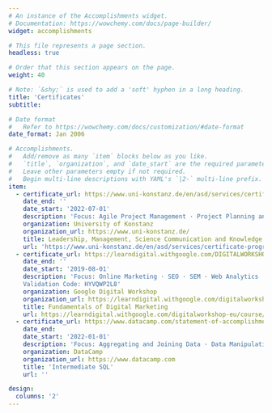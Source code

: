 ```yaml
---
# An instance of the Accomplishments widget.
# Documentation: https://wowchemy.com/docs/page-builder/
widget: accomplishments

# This file represents a page section.
headless: true

# Order that this section appears on the page.
weight: 40

# Note: `&shy;` is used to add a 'soft' hyphen in a long heading.
title: 'Certificates'
subtitle:

# Date format
#   Refer to https://wowchemy.com/docs/customization/#date-format
date_format: Jan 2006

# Accomplishments.
#   Add/remove as many `item` blocks below as you like.
#   `title`, `organization`, and `date_start` are the required parameters.
#   Leave other parameters empty if not required.
#   Begin multi-line descriptions with YAML's `|2-` multi-line prefix.
item:
  - certificate_url: https://www.uni-konstanz.de/en/asd/services/certificate-programmes/leadership-certificate/
    date_end: ''
    date_start: '2022-07-01'
    description: 'Focus: Agile Project Management · Project Planning and Coordination · (Written) Communication · Public Speaking · Supervisory Skills'
    organization: University of Konstanz
    organization_url: https://www.uni-konstanz.de/
    title: Leadership, Management, Science Communication and Knowledge Transfer Certificate
    url: 'https://www.uni-konstanz.de/en/asd/services/certificate-programmes/leadership-certificate/'
  - certificate_url: https://learndigital.withgoogle.com/DIGITALWORKSHOP-EU/validate-certificate-code
    date_end: ''
    date_start: '2019-08-01'
    description: 'Focus: Online Marketing · SEO · SEM · Web Analytics · Business Insights <br>
    Validation Code: HYVQWP2L8'
    organization: Google Digital Workshop
    organization_url: https://learndigital.withgoogle.com/digitalworkshop-eu/
    title: Fundamentals of Digital Marketing
    url: https://learndigital.withgoogle.com/digitalworkshop-eu/course/digital-marketing
  - certificate_url: https://www.datacamp.com/statement-of-accomplishment/course/37d92b778cd1fb330f977f6b61d18e090a2c57e1?share=true
    date_end:
    date_start: '2022-01-01'
    description: 'Focus: Aggregating and Joining Data · Data Manipulation · Window Functions '
    organization: DataCamp
    organization_url: https://www.datacamp.com
    title: 'Intermediate SQL'
    url: ''

design:
  columns: '2'
---
```

